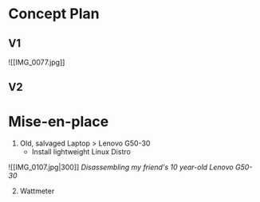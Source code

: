 # Concept Plan

## V1
![[IMG_0077.jpg]]
## V2


# Mise-en-place

1. Old, salvaged Laptop > Lenovo G50-30
	- Install lightweight Linux Distro


![[IMG_0107.jpg|300]]
*Disassembling my friend's 10 year-old Lenovo G50-30*


2. Wattmeter




